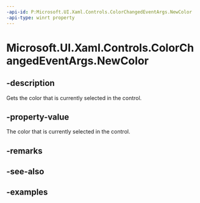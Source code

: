 ```yaml
---
-api-id: P:Microsoft.UI.Xaml.Controls.ColorChangedEventArgs.NewColor
-api-type: winrt property
---
```

<!-- Property syntax.
public Color NewColor { get; }
-->

# Microsoft.UI.Xaml.Controls.ColorChangedEventArgs.NewColor


## -description

Gets the color that is currently selected in the control.


## -property-value

The color that is currently selected in the control.


## -remarks


## -see-also


## -examples


